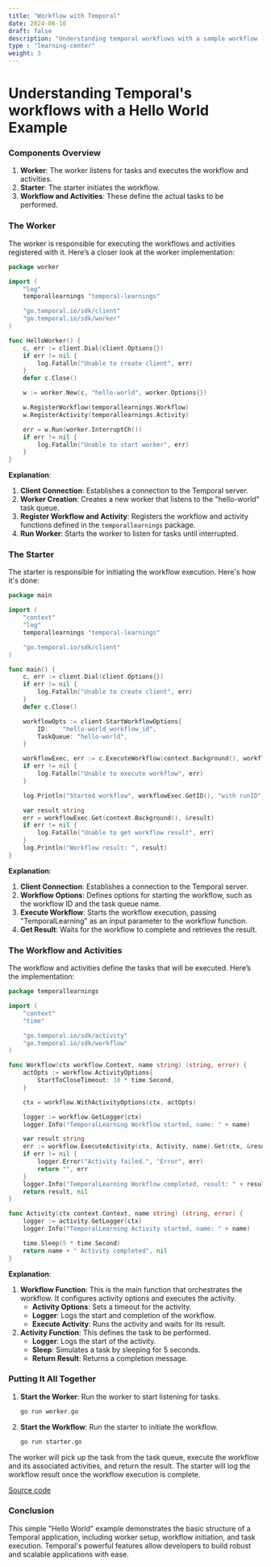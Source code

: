 ```yaml
---
title: "Workflow with Temporal"
date: 2024-06-16
draft: false
description: "Understanding temporal workflows with a sample workflow `hello_world`"
type : "learning-center"
weight: 3
---
```


# Understanding Temporal's workflows with a Hello World Example

### Components Overview

1. **Worker**: The worker listens for tasks and executes the workflow and activities.
2. **Starter**: The starter initiates the workflow.
3. **Workflow and Activities**: These define the actual tasks to be performed.

### The Worker

The worker is responsible for executing the workflows and activities registered with it. Here’s a closer look at the worker implementation:

```go
package worker

import (
    "log"
    temporallearnings "temporal-learnings"

    "go.temporal.io/sdk/client"
    "go.temporal.io/sdk/worker"
)

func HelloWorker() {
    c, err := client.Dial(client.Options{})
    if err != nil {
        log.Fatalln("Unable to create client", err)
    }
    defer c.Close()

    w := worker.New(c, "hello-world", worker.Options{})

    w.RegisterWorkflow(temporallearnings.Workflow)
    w.RegisterActivity(temporallearnings.Activity)

    err = w.Run(worker.InterruptCh())
    if err != nil {
        log.Fatalln("Unable to start worker", err)
    }
}
```

**Explanation**:
1. **Client Connection**: Establishes a connection to the Temporal server.
2. **Worker Creation**: Creates a new worker that listens to the "hello-world" task queue.
3. **Register Workflow and Activity**: Registers the workflow and activity functions defined in the `temporallearnings` package.
4. **Run Worker**: Starts the worker to listen for tasks until interrupted.

### The Starter

The starter is responsible for initiating the workflow execution. Here's how it's done:

```go
package main

import (
    "context"
    "log"
    temporallearnings "temporal-learnings"

    "go.temporal.io/sdk/client"
)

func main() {
    c, err := client.Dial(client.Options{})
    if err != nil {
        log.Fatalln("Unable to create client", err)
    }
    defer c.Close()

    workflowOpts := client.StartWorkflowOptions{
        ID:    "hello-world_workflow_id",
        TaskQueue: "hello-world",
    }

    workflowExec, err := c.ExecuteWorkflow(context.Background(), workflowOpts, temporallearnings.Workflow, "TemporalLearning")
    if err != nil {
        log.Fatalln("Unable to execute workflow", err)
    }

    log.Println("Started workflow", workflowExec.GetID(), "with runID", workflowExec.GetRunID())

    var result string
    err = workflowExec.Get(context.Background(), &result)
    if err != nil {
        log.Fatalln("Unable to get workflow result", err)
    }
    log.Println("Workflow result: ", result)
}
```

**Explanation**:
1. **Client Connection**: Establishes a connection to the Temporal server.
2. **Workflow Options**: Defines options for starting the workflow, such as the workflow ID and the task queue name.
3. **Execute Workflow**: Starts the workflow execution, passing "TemporalLearning" as an input parameter to the workflow function.
4. **Get Result**: Waits for the workflow to complete and retrieves the result.

### The Workflow and Activities

The workflow and activities define the tasks that will be executed. Here’s the implementation:

```go
package temporallearnings

import (
    "context"
    "time"

    "go.temporal.io/sdk/activity"
    "go.temporal.io/sdk/workflow"
)

func Workflow(ctx workflow.Context, name string) (string, error) {
    actOpts := workflow.ActivityOptions{
        StartToCloseTimeout: 10 * time.Second,
    }

    ctx = workflow.WithActivityOptions(ctx, actOpts)

    logger := workflow.GetLogger(ctx)
    logger.Info("TemporalLearning Workflow started, name: " + name)

    var result string
    err := workflow.ExecuteActivity(ctx, Activity, name).Get(ctx, &result)
    if err != nil {
        logger.Error("Activity failed.", "Error", err)
        return "", err
    }
    logger.Info("TemporalLearning Workflow completed, result: " + result)
    return result, nil
}

func Activity(ctx context.Context, name string) (string, error) {
    logger := activity.GetLogger(ctx)
    logger.Info("TemporalLearning Activity started, name: " + name)

    time.Sleep(5 * time.Second)
    return name + " Activity completed", nil
}
```

**Explanation**:
1. **Workflow Function**: This is the main function that orchestrates the workflow. It configures activity options and executes the activity.
    - **Activity Options**: Sets a timeout for the activity.
    - **Logger**: Logs the start and completion of the workflow.
    - **Execute Activity**: Runs the activity and waits for its result.
2. **Activity Function**: This defines the task to be performed.
    - **Logger**: Logs the start of the activity.
    - **Sleep**: Simulates a task by sleeping for 5 seconds.
    - **Return Result**: Returns a completion message.

### Putting It All Together

1. **Start the Worker**: Run the worker to start listening for tasks.
    ```sh
    go run worker.go
    ```
2. **Start the Workflow**: Run the starter to initiate the workflow.
    ```sh
    go run starter.go
    ```

The worker will pick up the task from the task queue, execute the workflow and its associated activities, and return the result. The starter will log the workflow result once the workflow execution is complete.

[Source code](https://github.com/azar-writes-code/temporal-learnings)

### Conclusion

This simple "Hello World" example demonstrates the basic structure of a Temporal application, including worker setup, workflow initiation, and task execution. Temporal's powerful features allow developers to build robust and scalable applications with ease.
